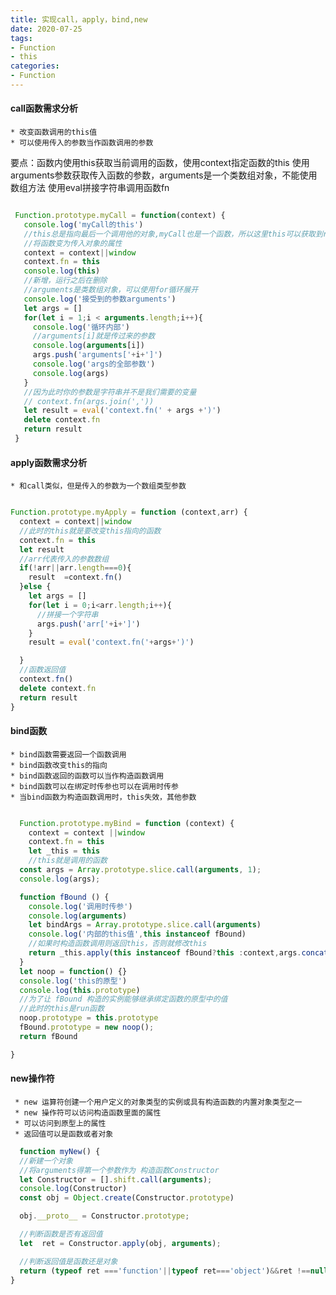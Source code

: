 ```yaml
---
title: 实现call，apply，bind,new
date: 2020-07-25
tags:
- Function
- this
categories:
- Function
---
```


#### call函数需求分析

    * 改变函数调用的this值
    * 可以使用传入的参数当作函数调用的参数
   要点：函数内使用this获取当前调用的函数，使用context指定函数的this
   使用arguments参数获取传入函数的参数，arguments是一个类数组对象，不能使用数组方法
   使用eval拼接字符串调用函数fn

```javascript

 Function.prototype.myCall = function(context) {
   console.log('myCall的this')
   //this总是指向最后一个调用他的对象,myCall也是一个函数，所以这里this可以获取到run函数
   //将函数变为传入对象的属性
   context = context||window
   context.fn = this
   console.log(this)
   //新增，运行之后在删除
   //arguments是类数组对象，可以使用for循环展开
   console.log('接受到的参数arguments')
   let args = []
   for(let i = 1;i < arguments.length;i++){
     console.log('循环内部')
     //arguments[i]就是传过来的参数
     console.log(arguments[i])
     args.push('arguments['+i+']')
     console.log('args的全部参数')
     console.log(args)
   }
   //因为此时你的参数是字符串并不是我们需要的变量
   // context.fn(args.join(','))
   let result = eval('context.fn(' + args +')')
   delete context.fn
   return result
 }
```

#### apply函数需求分析

    * 和call类似，但是传入的参数为一个数组类型参数

```javascript

Function.prototype.myApply = function (context,arr) {
  context = context||window
  //此时的this就是要改变this指向的函数
  context.fn = this
  let result
  //arr代表传入的参数数组
  if(!arr||arr.length===0){
    result  =context.fn()
  }else {
    let args = []
    for(let i = 0;i<arr.length;i++){
      //拼接一个字符串
      args.push('arr['+i+']')
    }
    result = eval('context.fn('+args+')')

  }
  //函数返回值
  context.fn()
  delete context.fn
  return result
}
```

#### bind函数

    * bind函数需要返回一个函数调用
    * bind函数改变this的指向
    * bind函数返回的函数可以当作构造函数调用
    * bind函数可以在绑定时传参也可以在调用时传参
    * 当bind函数为构造函数调用时，this失效，其他参数

```javascript

  Function.prototype.myBind = function (context) {
    context = context ||window
    context.fn = this
    let _this = this
    //this就是调用的函数
  const args = Array.prototype.slice.call(arguments, 1);
  console.log(args);

  function fBound () {
    console.log('调用时传参')
    console.log(arguments)
    let bindArgs = Array.prototype.slice.call(arguments)
    console.log('内部的this值',this instanceof fBound)
    //如果时构造函数调用则返回this，否则就修改this
    return _this.apply(this instanceof fBound?this :context,args.concat(bindArgs))
  }
  let noop = function() {}
  console.log('this的原型')
  console.log(this.prototype)
  //为了让 fBound 构造的实例能够继承绑定函数的原型中的值
  //此时的this是run函数
  noop.prototype = this.prototype
  fBound.prototype = new noop();
  return fBound

}
```

#### new操作符

     * new 运算符创建一个用户定义的对象类型的实例或具有构造函数的内置对象类型之一
     * new 操作符可以访问构造函数里面的属性
     * 可以访问到原型上的属性
     * 返回值可以是函数或者对象

```javascript
  function myNew() {
  //新建一个对象
  //将arguments得第一个参数作为 构造函数Constructor
  let Constructor = [].shift.call(arguments);
  console.log(Constructor)
  const obj = Object.create(Constructor.prototype)

  obj.__proto__ = Constructor.prototype;

  //判断函数是否有返回值
  let  ret = Constructor.apply(obj, arguments);

  //判断返回值是函数还是对象
  return (typeof ret ==='function'||typeof ret==='object')&&ret !==null? ret:obj;
}

```
